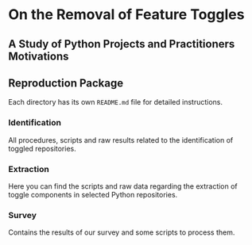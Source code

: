 # On the Removal of Feature Toggles
## A Study of Python Projects and Practitioners Motivations

## Reproduction Package

Each directory has its own `README.md` file for detailed instructions.

### Identification

All procedures, scripts and raw results related to the identification of toggled repositories.

### Extraction

Here you can find the scripts and raw data regarding the extraction of toggle components in selected Python repositories.

### Survey

Contains the results of our survey and some scripts to process them.
